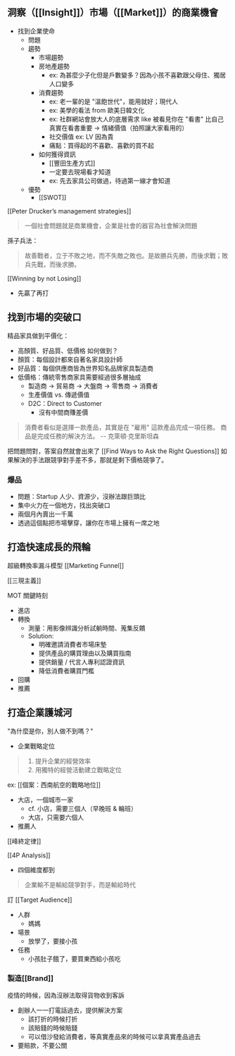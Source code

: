 ## 洞察（[[Insight]]）市場（[[Market]]）的商業機會
- 找到企業使命
	- 問題
	- 趨勢
		- 市場趨勢
		- 房地產趨勢
			- ex: 為甚麼少子化但是戶數變多？因為小孩不喜歡跟父母住、獨居人口變多
		- 消費趨勢
			- ex: 老一輩的是 "溫飽世代"，能用就好；現代人
			- ex: 美學的看法 from 歐美日韓文化
			- ex: 社群網站會放大人的底層需求 like 被看見你在 "看書" 比自己真實在看書重要 -> 情緒價值（拍照讓大家看用的）
			- 社交價值 ex: LV 因為貴
			- 痛點：買得起的不喜歡、喜歡的買不起
		- 如何獲得資訊
			- [[豐田生產方式]]
			- 一定要去現場看才知道
			- ex: 先去家具公司做過，待過第一線才會知道
	- 優勢
		- [[SWOT]]

[[Peter Drucker’s management strategies]]
> 一個社會問題就是商業機會，企業是社會的器官為社會解決問題

孫子兵法：
> 故善戰者，立于不敗之地，而不失敵之敗也。是故勝兵先勝，而後求戰；敗兵先戰，而後求勝。

[[Winning by not Losing]]
- 先贏了再打
## 找到市場的突破口
精品家具做到平價化：
- 高顏質、好品質、低價格
如何做到？
- 顏質：每個設計都來自著名家具設計師
- 好品質：每個供應商皆為世界知名品牌家具製造商
- 低價格：傳統零售商家具需要經過很多層抽成
	- 製造商 -> 貿易商 -> 大盤商 -> 零售商 -> 消費者
	- 生產價值 vs. 傳遞價值
	- D2C：Direct to Customer
		- 沒有中間商賺差價

> 消費者看似是選擇一款產品，其實是在 "雇用" 這款產品完成一項任務。
> 商品是完成任務的解決方法。
> -- 克萊頓‧克里斯坦森

把問題問對，答案自然就會出來了 [[Find Ways to Ask the Right Questions]]
如果解決的手法跟競爭對手差不多，那就是剩下價格競爭了。
### 爆品
- 問題：Startup 人少、資源少，沒辦法跟巨頭比
- 集中火力在一個地方，找出突破口
- 兩個月內賣出一千萬
- 透過這個點把市場擊穿，讓你在市場上擁有一席之地
## 打造快速成長的飛輪
超級轉換率漏斗模型
[[Marketing Funnel]]

[[三現主義]]

MOT 關鍵時刻
- 進店
- 轉換
	- 測量：用影像辨識分析試躺時間、蒐集反饋
	- Solution: 
		- 明確邀請消費者市場床墊
		- 提供產品的購買理由以及購買指南
		- 提供銷量 / 代言人專利認證資訊
		- 降低消費者購買門檻
- 回購
- 推薦

## 打造企業護城河
"為什麼是你，別人做不到嗎？"
- 企業戰略定位

>1. 提升企業的經營效率
>2. 用獨特的經營活動建立戰略定位

ex: [[個案：西南航空的戰略地位]]

- 大店，一個城市一家
	- cf. 小店，需要三個人（早晚班 & 輪班）
	- 大店，只需要六個人
- 推薦人

[[峰終定律]]

[[4P Analysis]]
- 四個維度都到

> 企業輸不是輸給競爭對手，而是輸給時代

訂 [[Target Audience]]
- 人群
	- 媽媽
- 場景
	- 放學了，要接小孩
- 任務
	- 小孩肚子餓了，要買東西給小孩吃

### 製造[[Brand]]
疫情的時候，因為沒辦法取得貨物收到客訴
- 創辦人一一打電話過去，提供解決方案
	- 該打折的時候打折
	- 該賠錢的時候賠錢
	- 可以借沙發給消費者，等真實產品來的時候可以拿真實產品過去
- 要賠款，不要公關